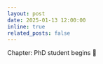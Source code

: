 ```yaml
---
layout: post
date: 2025-01-13 12:00:00
inline: true
related_posts: false
---
```


Chapter: PhD student begins 💪
